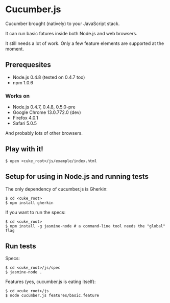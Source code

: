 # Cucumber.js

Cucumber brought (natively) to your JavaScript stack.

It can run basic fatures inside both Node.js and web browsers.

It still needs a lot of work. Only a few feature elements are supported at the moment.

## Prerequesites

* Node.js 0.4.8 (tested on 0.4.7 too)
* npm 1.0.6

### Works on

* Node.js 0.4.7, 0.4.8, 0.5.0-pre
* Google Chrome 13.0.772.0 (dev)
* Firefox 4.0.1
* Safari 5.0.5

And probably lots of other browsers.

## Play with it!

    $ open <cuke_root>/js/example/index.html

## Setup for using in Node.js and running tests

The only dependency of cucumber.js is Gherkin:

    $ cd <cuke_root>
    $ npm install gherkin
    
If you want to run the specs:

    $ cd <cuke_root> 
    $ npm install -g jasmine-node # a command-line tool needs the "global" flag
    
## Run tests

Specs:

    $ cd <cuke_root>/js/spec
    $ jasmine-node .
    
Features (yes, cucumber.js is eating itself):

    $ cd <cuke_root>/js
    $ node cucumber.js features/basic.feature
